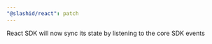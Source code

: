 ```yaml
---
"@slashid/react": patch
---
```


React SDK will now sync its state by listening to the core SDK events
